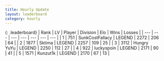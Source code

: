 ```yaml
---
title: Hourly Update
layout: leaderboard
category: hourly
---
```


{: .leaderboard}
| Rank | LV | Player | Division | Elo | Wins | Losses |
| --- | --- | --- | --- | --- | --- | --- |
| <span data-change="0">1</span> | 751 | <span title="ID: 402846">SunkCostFallacy</span> | LEGEND | <span data-change="0">2272</span> | <span data-change="0">206</span> | <span data-change="0">64</span> |
| <span data-change="0">2</span> | 1877 | <span title="ID: 353063">Sktima</span> | LEGEND | <span data-change="2">2257</span> | <span data-change="1">109</span> | <span data-change="0">25</span> |
| <span data-change="0">3</span> | 3112 | <span title="ID: 164871">Hungry YuYu</span> | LEGEND | <span data-change="0">2250</span> | <span data-change="0">112</span> | <span data-change="0">27</span> |
| <span data-change="0">4</span> | 922 | <span title="ID: 512212">luckyspoin</span> | LEGEND | <span data-change="3">2171</span> | <span data-change="1">90</span> | <span data-change="0">41</span> |
| <span data-change="0">5</span> | 1571 | <span title="ID: 392407">Kunzut1k</span> | LEGEND | <span data-change="5">2170</span> | <span data-change="1">67</span> | <span data-change="0">13</span> |